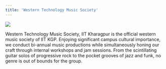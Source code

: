 ```yaml
---
title: 'Western Technology Music Society'
---
```


![](https://drive.google.com/uc?id=1gywlEirLSMhdwmmb5TKgES9ylXreiQ_Y)

Western Technology Music Society, IIT Kharagpur is the official western music society of IIT KGP. Enjoying significant campus cultural importance, we conduct bi-annual music productions while simultaneously honing our craft through internal workshops and jam sessions. From the scintillating guitar solos of progressive rock to the pocket grooves of jazz and funk, no genre is out of bounds for the group.
